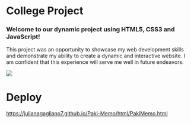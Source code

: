 # College Project 
### Welcome to our dynamic project using HTML5, CSS3 and JavaScript! 

This project was an opportunity to showcase my web development skills and demonstrate my ability to create a dynamic and interactive website. I am confident that this experience will serve me well in future endeavors. 

<img src="../img-done/1.png">

# Deploy 

https://julianagagliano7.github.io/Paki-Memo/html/PakiMemo.html



